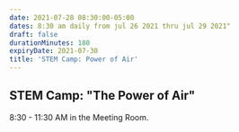 ```yaml
---
date: 2021-07-28 08:30:00-05:00
dates: 8:30 am daily from jul 26 2021 thru jul 29 2021"
draft: false
durationMinutes: 180
expiryDate: 2021-07-30
title: 'STEM Camp: Power of Air'
---
```


## STEM Camp: "The Power of Air"  
8:30 - 11:30 AM in the Meeting Room.